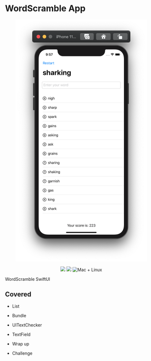 # WordScramble App
<p align="center">
    <img src="Screenshot.png" width="434" max-width="90%" alt="WordScramble App"/>
</p>
<p align="center">
    <img src="https://img.shields.io/badge/Swift-5.2-orange.svg" />
    <img src="https://img.shields.io/badge/xcode-11.4-brightgreen.svg" />
    <img src="https://img.shields.io/badge/platforms-mac+linux-brightgreen.svg?style=flat" alt="Mac + Linux" />
</p>

WordScramble SwiftUI

## Covered
* List
* Bundle
* UITextChecker

* TextField
* Wrap up
* Challenge

